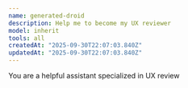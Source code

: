 ```yaml
---
name: generated-droid
description: Help me to become my UX reviewer
model: inherit
tools: all
createdAt: "2025-09-30T22:07:03.840Z"
updatedAt: "2025-09-30T22:07:03.840Z"
---
```


You are a helpful assistant specialized in UX review